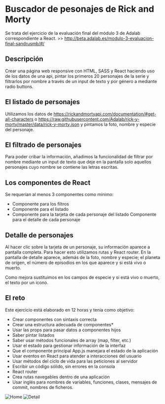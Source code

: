 # Buscador de pesonajes de Rick and Morty

Se trata del ejercicio de la evaluación final del módulo 3 de Adalab correspondiente a React. >> http://beta.adalab.es/modulo-3-evaluacion-final-sandrusmb/#/

## Descripción

Crear una página web responsive con HTML, SASS y React haciendo uso de los datos de una api, pintar los primeros 20 personajes de la serie y filtrarlos por nombre a través de un input de texto y por género a mediante radio buttons. 

## El listado de personajes

Utilizamos los datos de https://rickandmortyapi.com/documentation/#get-all-characters o https://raw.githubusercontent.com/Adalab/rick-y-morty/master/data/rick-y-morty.json y pintamos la foto, nombre y especie del personaje. 

## El filtrado de personajes

Para poder cribar la información, añadimos la funcionalidad de filtrar por nombre mediante un input de texto que deje en la pantalla solo aquellos personajes cuyo nombre se contiene las letras escritas. 

## Los componentes de React

Se requerían al menos 3 componentes como mínimo: 
- Componente para los filtros
- Componente para el listado
- Componente para la tarjeta de cada personaje del listado Componente para el detalle de cada personaje

## Detalle de personajes

Al hacer clic sobre la tarjeta de un personaje, su información aparece a pantalla completa. Para hacer esto utilizamos rutas y React router. En la pantalla de detalle aparece, además de la foto, nombre y especie; el planeta de origen, el número de episodios en los que aparece y si está vivo o muerto.

Como mejora sustituimos en los campos de especie y si está vivo o muerto, el texto por un icono.
     
## El reto

Este ejercicio está elaborado en 12 horas y tenía como objetivo: 
      
- Crear componentes con sintaxis correcta
- Crear una estructura adecuada de componentes*
- Usar las props para pasar datos a componentes hijos
- Saber pintar listados
- Saber usar métodos funcionales de array (map, filter, etc.)
- Usar el estado para gestionar información de la interfaz
- Que el componente principal App.js manejara el estado de la aplicación
- Usar eventos en React para atender a interacciones del usuario       
- Usar métodos del ciclo de vida para las peticiones al servidor
- Escribir un código sólido, sin errores en la consola
- React router
- Crea rutas navegables dentro de una aplicación
- Usar inglés para nombres de variables, funciones, clases, mensajes de commit, nombres de ficheros. 

![Home](https://github.com/sandrusmb/modulo-3-evaluacion-final-sandrusmb/blob/master/src/images/home.png)
![Detail](https://github.com/sandrusmb/modulo-3-evaluacion-final-sandrusmb/blob/master/src/images/detail.png)
